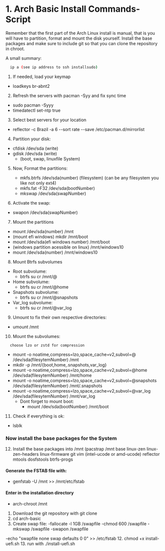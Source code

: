 # 1. Arch Basic Install Commands-Script

Remember that the first part of the Arch Linux install is manual, that is you will have to partition, format and mount the disk yourself. Install the base packages and make sure to include git so that you can clone the repository in chroot.

A small summary:

```sh
  ip a (see ip address to ssh installsudo)
```

1. If needed, load your keymap
  - loadkeys br-abnt2
2. Refresh the servers with pacman -Syy and fix sync time
  - sudo pacman -Syyy
  - timedatectl set-ntp true
3. Select best servers for your location
  - reflector -c Brazil -a 6 --sort rate --save /etc/pacman.d/mirrorlist

4. Partition your disk:
  - cfdisk /dev/sda  (write)
  - gdisk /dev/sda  (write)
    - (boot, swap, linuxfile System)
5. Now, Format the partitions:
     - mkfs.btrfs /dev/sda(number) (filesystem)    (can be any filesystem you like not only ext4)
     - mkfs.fat -F32 /dev/sda(bootNumber)
     - mkswap /dev/sda(swapNumber)

6. Activate the swap: 
  - swapon /dev/sda(swapNumber) 

7. Mount the partitions
  - mount /dev/sda(number) /mnt
  - (mount efi windows)  mkdir /mnt/boot
  - mount /dev/sda(efi windows number) /mnt/boot
  - (windows partition acessible on linux)  /mnt/windows10
  - mount /dev/sda(number)  /mnt/windows10

8. Mount Btrfs subvolumes
  - Root subvolume:
    - btrfs su cr /mnt/@
  - Home subvolume:
    - btrfs su cr /mnt/@home
  - Snapshots subvolume:
    - btrfs su cr /mnt/@snapshots
  - Var_log subvolume:
    - btrfs su cr /mnt/@var_log
  
9. Umount to fix their own respective directories:
  - umount /mnt

10. Mount the subvolumes:
```compress
  choose lzo or zstd for compression
```

  - mount -o  noatime,compress=lzo,space_cache=v2,subvol=@ /dev/sda(filesytemNumber) /mnt
  - mkdir -p /mnt/{boot,home,.snapshots,var_log}
  - mount -o  noatime,compress=lzo,space_cache=v2,subvol=@home /dev/sda(filesytemNumber) /mnt/home
  - mount -o  noatime,compress=lzo,space_cache=v2,subvol=@snapshots /dev/sda(filesytemNumber) /mnt/.snapshots
  - mount -o  noatime,compress=lzo,space_cache=v2,subvol=@var_log /dev/sda(filesytemNumber) /mnt/var_log
    - Dont forget to mount boot:
      - mount /dev/sda(bootNumber) /mnt/boot


11. Check if everything is ok:
  - lsblk

### Now install the base packages for the System

12. Install the base packages into /mnt (pacstrap /mnt base linux-zen linux-zen-headers linux-firmware git vim (intel-ucode or amd-ucode) reflector mtools dosfstools btrfs-progs
    
#### Generate the FSTAB file with: 
  - genfstab -U /mnt >> /mnt/etc/fstab

#### Enter in the installation directory
  - arch-chroot /mnt
1.  Download the git repository with git clone
2.  cd arch-basic
3.  Create swap file:
  -fallocate -l 1GB  /swapfile
  -chmod 600 /swapfile
  -mkswap  /swapfile
  -swapon /swapfile

  -echo "swapfile none swap defaults 0 0" >> /etc/fstab
12. chmod +x install-uefi.sh
13. run with ./install-uefi.sh
